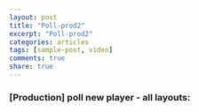 ```yaml
---
layout: post
title: "Poll-prod2"
excerpt: "Poll-prod2"
categories: articles
tags: [sample-post, video]
comments: true
share: true
---
```

### [Production] poll new player - all layouts:
<br>
<div class="apester-media" data-media-id="5d2491e2ca40d23aa793a544" height="526"></div><script async src="https://static.stg.apester.com/js/sdk/latest/apester-sdk.js"></script>
